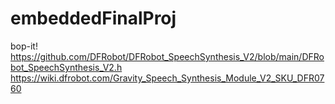 # embeddedFinalProj
bop-it!
https://github.com/DFRobot/DFRobot_SpeechSynthesis_V2/blob/main/DFRobot_SpeechSynthesis_V2.h
https://wiki.dfrobot.com/Gravity_Speech_Synthesis_Module_V2_SKU_DFR0760
